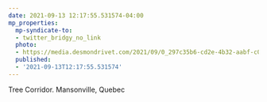 ```yaml
---
date: 2021-09-13 12:17:55.531574-04:00
mp_properties:
  mp-syndicate-to:
  - twitter_bridgy_no_link
  photo:
  - https://media.desmondrivet.com/2021/09/0_297c35b6-cd2e-4b32-aabf-c05746db79a9.jpg
  published:
  - '2021-09-13T12:17:55.531574'
---
```


Tree Corridor. Mansonville, Quebec